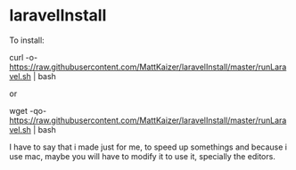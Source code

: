 # laravelInstall
To install:

curl -o- https://raw.githubusercontent.com/MattKaizer/laravelInstall/master/runLaravel.sh | bash

or

wget -qo- https://raw.githubusercontent.com/MattKaizer/laravelInstall/master/runLaravel.sh | bash

I have to say that i made just for me, to speed up somethings and because i use mac, maybe you will have to modify it to use it, specially the editors.


